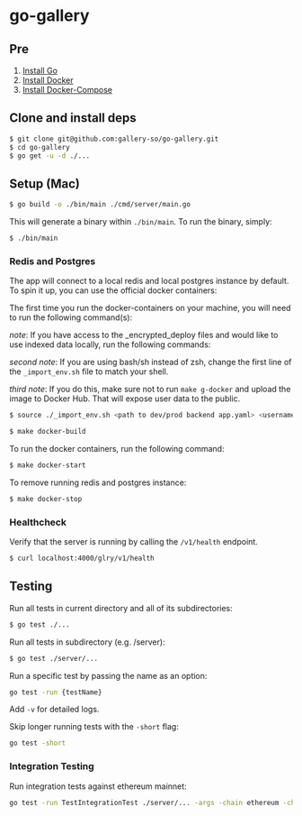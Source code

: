 # go-gallery

## Pre

1. [Install Go](https://golang.org/doc/install)
2. [Install Docker](https://www.docker.com/products/docker-desktop)
3. [Install Docker-Compose](https://docs.docker.com/compose/install/)

## Clone and install deps

```bash
$ git clone git@github.com:gallery-so/go-gallery.git
$ cd go-gallery
$ go get -u -d ./...
```

## Setup (Mac)

```bash
$ go build -o ./bin/main ./cmd/server/main.go
```

This will generate a binary within `./bin/main`. To run the binary, simply:

```bash
$ ./bin/main
```

### Redis and Postgres

The app will connect to a local redis and local postgres instance by default. To spin it up, you can use the official docker containers:

The first time you run the docker-containers on your machine, you will need to run the following command(s):

_note_: If you have access to the \_encrypted_deploy files and would like to use indexed data locally, run the following commands:

_second note_: If you are using bash/sh instead of zsh, change the first line of the `_import_env.sh` file to match your shell.

_third note_: If you do this, make sure not to run `make g-docker` and upload the image to Docker Hub. That will expose user data to the public.

```bash
$ source ./_import_env.sh <path to dev/prod backend app.yaml> <username of dev/prod user you want to import data for>
```

```bash
$ make docker-build
```

To run the docker containers, run the following command:

```bash
$ make docker-start
```

To remove running redis and postgres instance:

```bash
$ make docker-stop
```

### Healthcheck

Verify that the server is running by calling the `/v1/health` endpoint.

```bash
$ curl localhost:4000/glry/v1/health
```

## Testing

Run all tests in current directory and all of its subdirectories:

```bash
$ go test ./...
```

Run all tests in subdirectory (e.g. /server):

```bash
$ go test ./server/...
```

Run a specific test by passing the name as an option:

```bash
go test -run {testName}
```

Add `-v` for detailed logs.

Skip longer running tests with the `-short` flag:

```bash
go test -short
```

### Integration Testing

Run integration tests against ethereum mainnet:

```bash
go test -run TestIntegrationTest ./server/... -args -chain ethereum -chainID 1
```

